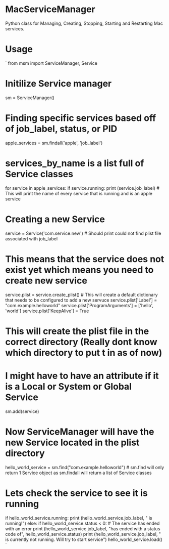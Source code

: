 # MacServiceManager
Python class for Managing, Creating, Stopping, Starting and Restarting Mac services.

# Usage
`
from msm import ServiceManager, Service

# Initilize Service manager
sm = ServiceManager()

# Finding specific services based off of job_label, status, or PID
apple_services = sm.findall('apple', 'job_label')

# services_by_name is a list full of Service classes
for service in apple_services:
	if service.running:
		print (service.job_label) # This will print the name of every service that is running and is an apple service


# Creating a new Service
service = Service('com.service.new') # Should print could not find plist file associated with job_label
# This means that the service does not exist yet which means you need to create new service
service.plist = service.create_plist() # This will create a default dictionary that needs to be configured to add a new servuce
service.plist['Label'] = "com.example.helloworld"
service.plist['ProgramArguments'] = ['hello', 'world']
service.plist['KeepAlive'] = True

# This will create the plist file in the correct directory (Really dont know which directory to put t in as of now)
# I might have to have an attribute if it is a Local or System or Global Service
sm.add(service)

# Now ServiceManager will have the new Service located in the plist directory
hello_world_service = sm.find("com.example.helloworld")  # sm.find will only return 1 Service object as sm.findall will return a list of Service classes

# Lets check the service to see it is running
if hello_world_service.running:
	print (hello_world_service.job_label, " is running!")
else:
	if hello_world_service.status < 0: # The service has ended with an error
		print (hello_world_service.job_label, "has ended with a status code of", hello_world_service.status)
	print (hello_world_service.job_label, " is currently not running. Will try to start service")
	hello_world_service.load()
`

